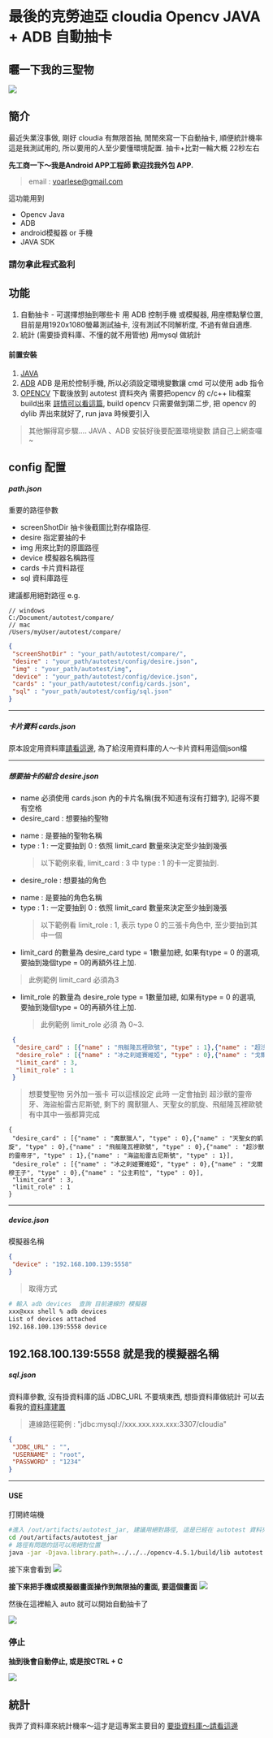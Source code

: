 
# 最後的克勞迪亞 cloudia Opencv JAVA + ADB 自動抽卡

## 曬一下我的三聖物
![](./gif/IMG_2DCD8C6BA256-1.jpeg)

## 簡介
最近失業沒事做, 剛好 cloudia 有無限首抽, 閒閒來寫一下自動抽卡, 順便統計機率
這是我測試用的, 所以要用的人至少要懂環境配置.
抽卡+比對一輪大概 22秒左右

**先工商一下～我是Android APP工程師 歡迎找我外包 APP.**
> email : voarlese@gmail.com

這功能用到
* Opencv Java 
* ADB
* android模擬器 or 手機
* JAVA SDK

### 請勿拿此程式盈利

## 功能
1. 自動抽卡 - 可選擇想抽到哪些卡
用 ADB 控制手機 或模擬器, 用座標點擊位置, 目前是用1920x1080螢幕測試抽卡, 沒有測試不同解析度, 不過有做自適應.
2. 統計 (需要掛資料庫、不懂的就不用管他)
用mysql 做統計


#### 前置安裝
1. [JAVA](https://www.oracle.com/tw/java/technologies/javase/javase-jdk8-downloads.html)
2. [ADB](https://developer.android.com/studio/releases/platform-tools)
ADB 是用於控制手機, 所以必須設定環境變數讓 cmd 可以使用 adb 指令
3. [OPENCV](https://opencv.org/releases/) 
下載後放到 autotest 資料夾內
需要把opencv 的 c/c++ lib檔案build出來
[詳情可以看這篇](https://github.com/voarlese/opencv-build/blob/main/README.md), build opencv 只需要做到第二步, 把 opencv 的 dylib 弄出來就好了, run java 時候要引入

> 其他懶得寫步驟.... JAVA 、ADB 安裝好後要配置環境變數 請自己上網查囉~

## config 配置
##### path.json
重要的路徑參數

* screenShotDir
 抽卡後截圖比對存檔路徑.
* desire 
 指定要抽的卡
* img 
 用來比對的原圖路徑
* device 
 模擬器名稱路徑
* cards 
 卡片資料路徑
* sql
 資料庫路徑

建議都用絕對路徑 e.g.
```
// windows
C:/Document/autotest/compare/
// mac
/Users/myUser/autotest/compare/
```
```JSON
{
 "screenShotDir" : "your_path/autotest/compare/",
 "desire" : "your_path/autotest/config/desire.json",
 "img" : "your_path/autotest/img",
 "device" : "your_path/autotest/config/device.json",
 "cards" : "your_path/autotest/config/cards.json",
 "sql" : "your_path/autotest/config/sql.json"
}
```
---
##### 卡片資料 cards.json

原本設定用資料庫[請看這邊](https://github.com/voarlese/cloudia/blob/main/README.md),
為了給沒用資料庫的人～卡片資料用這個json檔

---
##### 想要抽卡的組合 desire.json
* name 必須使用 cards.json 內的卡片名稱(我不知道有沒有打錯字), 記得不要有空格
* desire_card : 想要抽的聖物
 + name : 是要抽的聖物名稱
 + type : 
  1 : 一定要抽到 
  0 : 依照 limit_card 數量來決定至少抽到幾張
   > 以下範例來看, limit_card : 3 中 type : 1 的卡一定要抽到.
   
* desire_role : 想要抽的角色
 + name : 是要抽的角色名稱
 + type : 
  1 : 一定要抽到
  0 : 依照 limit_card 數量來決定至少抽到幾張
   > 以下範例看 limit_role : 1, 表示 type 0 的三張卡角色中, 至少要抽到其中一個

* limit_card 的數量為 desire_card type = 1數量加總, 如果有type = 0 的選項, 要抽到幾個type = 0的再額外往上加.
 > 此例範例 limit_card 必須為3

* limit_role 的數量為 desire_role type = 1數量加總, 如果有type = 0 的選項, 要抽到幾個type = 0的再額外往上加.
    > 此例範例 limit_role 必須 為 0~3.
```JSON
 {
  "desire_card" : [{"name" : "飛艇隆瓦裡歐號", "type" : 1},{"name" : "超沙獸的靈帝牙", "type" : 1},{"name" : "海盜船雷古尼斯號", "type" : 1}],
  "desire_role" : [{"name" : "冰之刹姬賽維婭", "type" : 0},{"name" : "戈爾穆王子", "type" : 0},{"name" : "公主莉拉", "type" : 0}],
  "limit_card" : 3,
  "limit_role" : 1
 }
```

> 想要雙聖物 另外加一張卡 可以這樣設定
> 此時 一定會抽到 超沙獸的靈帝牙、海盜船雷古尼斯號, 剩下的 魔獸獵人、天聖女的凱旋、飛艇隆瓦裡歐號 有中其中一張都算完成
```
{
 "desire_card" : [{"name" : "魔獸獵人", "type" : 0},{"name" : "天聖女的凱旋", "type" : 0},{"name" : "飛艇隆瓦裡歐號", "type" : 0},{"name" : "超沙獸的靈帝牙", "type" : 1},{"name" : "海盜船雷古尼斯號", "type" : 1}],
 "desire_role" : [{"name" : "冰之刹姬賽維婭", "type" : 0},{"name" : "戈爾穆王子", "type" : 0},{"name" : "公主莉拉", "type" : 0}],
 "limit_card" : 3,
 "limit_role" : 1
}
```
---
##### device.json
模擬器名稱

```JSON
{
 "device" : "192.168.100.139:5558"
}
```
 > 取得方式
  ```zsh
# 輸入 adb devices  查詢 目前連線的 模擬器
xxx@xxx shell % adb devices
List of devices attached
192.168.100.139:5558 device
  ```
192.168.100.139:5558 就是我的模擬器名稱
---
##### sql.json
資料庫參數, 沒有掛資料庫的話 JDBC_URL 不要填東西, 想掛資料庫做統計 可以去看我的[資料庫建置](https://github.com/voarlese/cloudia/blob/main/README.md)
> 連線路徑範例 : "jdbc:mysql://xxx.xxx.xxx.xxx:3307/cloudia"
```JSON
{
 "JDBC_URL" : "",
 "USERNAME" : "root",
 "PASSWORD" : "1234"
}
```
---
#### USE
打開終端機
``` zsh
#進入 /out/artifacts/autotest_jar, 建議用絕對路徑, 這是已經在 autotest 資料夾內的寫法
cd /out/artifacts/autotest_jar
# 路徑有問題的話可以用絕對位置
java -jar -Djava.library.path=../../../opencv-4.5.1/build/lib autotest.jar
```
接下來會看到 
![](./gif/16119146743021611914674302.gif)

**接下來把手機或模擬器畫面操作到無限抽的畫面, 要這個畫面**
![](./gif/1.png)


然後在這裡輸入 auto 就可以開始自動抽卡了

![](./gif/16119148083281611914808328.gif) 

### 停止

**抽到後會自動停止, 或是按CTRL + C**

![](./gif/1611806811579.jpg)


## 統計
我弄了資料庫來統計機率～這才是這專案主要目的
[要掛資料庫～請看這邊](https://github.com/voarlese/cloudia/blob/main/README.md)

